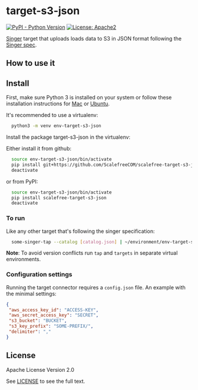 # target-s3-json

[![PyPI - Python Version](https://img.shields.io/pypi/pyversions/pipelinewise-target-s3-csv.svg)](https://pypi.org/project/pipelinewise-target-s3-csv/)
[![License: Apache2](https://img.shields.io/badge/License-Apache2-yellow.svg)](https://opensource.org/licenses/Apache-2.0)

[Singer](https://www.singer.io/) target that uploads loads data to S3 in JSON format
following the [Singer spec](https://github.com/singer-io/getting-started/blob/master/docs/SPEC.md).

## How to use it

## Install

First, make sure Python 3 is installed on your system or follow these
installation instructions for [Mac](http://docs.python-guide.org/en/latest/starting/install3/osx/) or
[Ubuntu](https://www.digitalocean.com/community/tutorials/how-to-install-python-3-and-set-up-a-local-programming-environment-on-ubuntu-16-04).

It's recommended to use a virtualenv:

```bash
  python3 -m venv env-target-s3-json
```

Install the package target-s3-json in the virtualenv:

Either install it from github:
```bash
  source env-target-s3-json/bin/activate
  pip install git+https://github.com/ScalefreeCOM/scalefree-target-s3-json
  deactivate
```
or from PyPI:
```bash
  source env-target-s3-json/bin/activate
  pip install scalefree-target-s3-json
  deactivate
```

### To run

Like any other target that's following the singer specification:

```bash
  some-singer-tap --catalog [catalog.json] | ~/environment/env-target-s3-json/bin/python3 env-target-s3-json/lib/python3.7/site-packages/target_s3_json/__init__.py --config [config.json]
```

**Note**: To avoid version conflicts run `tap` and `targets` in separate virtual environments.

### Configuration settings

Running the target connector requires a `config.json` file. An example with the minimal settings:

   ```json
   {
	"aws_access_key_id": "ACCESS-KEY",
	"aws_secret_access_key": "SECRET",
	"s3_bucket": "BUCKET",
	"s3_key_prefix": "SOME-PREFIX/",
	"delimiter": ","
   }
   ```

## License

Apache License Version 2.0

See [LICENSE](LICENSE) to see the full text.
